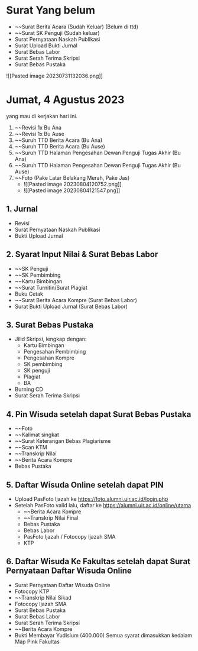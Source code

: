 # Surat Yang belum
- ~~Surat Berita Acara (Sudah Keluar) (Belum di ttd)
- ~~Surat SK Penguji (Sudah keluar)
- Surat Pernyataan Naskah Publikasi
- Surat Upload Bukti Jurnal
- Surat Bebas Labor
- Surat Serah Terima Skripsi
- Surat Bebas Pustaka

![[Pasted image 20230731132036.png]]

# Jumat, 4 Agustus 2023
yang mau di kerjakan hari ini.
1. ~~Revisi 1x Bu Ana
2. ~~Revisi 1x Bu Ause
3. ~~Suruh TTD Berita Acara (Bu Ana)
4. ~~Suruh TTD Berita Acara (Bu Ause)
5. ~~Suruh TTD Halaman Pengesahan Dewan Penguji Tugas Akhir (Bu Ana)
6. ~~Suruh TTD Halaman Pengesahan Dewan Penguji Tugas Akhir (Bu Ause)
7. ~~Foto (Pake Latar Belakang Merah, Pake Jas)
	- ![[Pasted image 20230804120752.png]]
	- ![[Pasted image 20230804121547.png]]




## 1. Jurnal
- Revisi
- Surat Pernyataan Naskah Publikasi
- Bukti Upload Jurnal

## 2. Syarat Input Nilai & Surat Bebas Labor
- ~~SK Penguji
- ~~SK Pembimbing
- ~~Kartu Bimbingan
- ~~Surat Turnitin/Surat Plagiat
- Buku Cetak
- ~~Surat Berita Acara Kompre (Surat Bebas Labor)
- Surat Bukti Upload Jurnal (Surat Bebas Labor)

## 3. Surat Bebas Pustaka
- Jilid Skripsi, lengkap dengan:
	- Kartu Bimbingan
	- Pengesahan Pembimbing
	- Pengesahan Kompre
	- SK pembimbing
	- SK penguji
	- Plagiat
	- BA
- Burning CD
- Surat Serah Terima Skripsi

## 4. Pin Wisuda setelah dapat Surat Bebas Pustaka
- ~~Foto
- ~~Kalimat singkat
- ~~Surat Keterangan Bebas Plagiarisme
- ~~Scan KTM
- ~~Transkrip Nilai
- ~~Berita Acara Kompre
- Bebas Pustaka

## 5. Daftar Wisuda Online setelah dapat PIN
- Upload PasFoto Ijazah ke https://foto.alumni.uir.ac.id/login.php
- Setelah PasFoto valid lalu, daftar ke https://alumni.uir.ac.id/online/utama
	- ~~Berita Acara Kompre
	- ~~Transkrip Nilai Final
	- Bebas Pustaka
	- Bebas Labor
	- PasFoto Ijazah / Fotocopy Ijazah SMA
	- KTP

## 6. Daftar Wisuda Ke Fakultas setelah dapat Surat Pernyataan Daftar Wisuda Online
- Surat Pernyataan Daftar Wisuda Online
- Fotocopy KTP
- ~~Transkrip Nilai Sikad
- Fotocopy Ijazah SMA
- Surat Bebas Pustaka
- Surat Bebas Labor
- Surat Serah Terima Skripsi
- ~~Berita Acara Kompre
- Bukti Membayar Yudisium (400.000)
Semua syarat dimasukkan kedalam Map Pink Fakultas